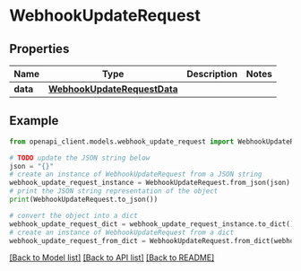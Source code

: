# WebhookUpdateRequest


## Properties

Name | Type | Description | Notes
------------ | ------------- | ------------- | -------------
**data** | [**WebhookUpdateRequestData**](WebhookUpdateRequestData.md) |  | 

## Example

```python
from openapi_client.models.webhook_update_request import WebhookUpdateRequest

# TODO update the JSON string below
json = "{}"
# create an instance of WebhookUpdateRequest from a JSON string
webhook_update_request_instance = WebhookUpdateRequest.from_json(json)
# print the JSON string representation of the object
print(WebhookUpdateRequest.to_json())

# convert the object into a dict
webhook_update_request_dict = webhook_update_request_instance.to_dict()
# create an instance of WebhookUpdateRequest from a dict
webhook_update_request_from_dict = WebhookUpdateRequest.from_dict(webhook_update_request_dict)
```
[[Back to Model list]](../README.md#documentation-for-models) [[Back to API list]](../README.md#documentation-for-api-endpoints) [[Back to README]](../README.md)


